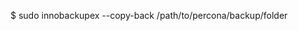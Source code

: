 <!-- layout:code post: database-backup_note -->


$ sudo innobackupex --copy-back /path/to/percona/backup/folder
